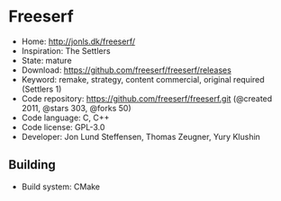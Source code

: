 # Freeserf

- Home: http://jonls.dk/freeserf/
- Inspiration: The Settlers
- State: mature
- Download: https://github.com/freeserf/freeserf/releases
- Keyword: remake, strategy, content commercial, original required (Settlers 1)
- Code repository: https://github.com/freeserf/freeserf.git (@created 2011, @stars 303, @forks 50)
- Code language: C, C++
- Code license: GPL-3.0
- Developer: Jon Lund Steffensen, Thomas Zeugner, Yury Klushin

## Building

- Build system: CMake
